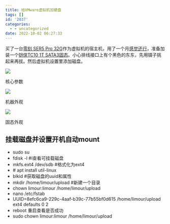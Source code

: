 ```yaml
---
title: 给VMware虚拟机加硬盘
tags: []
id: '2037'
categories:
  - - uncategorized
date: 2022-10-02 06:27:33
---
```


买了一台[零刻 SER5 Pro 32G](https://zhongce.sina.com.cn/article/view/146429/)作为虚拟机的宿主机，用了一个月[感觉还行](https://tz.limour.eu.org/)，准备加装一个[铠侠TC10 1T SATA3固态](https://item.jd.com/100007080971.html)。小心排线接口上有个黑色的东东，先用镊子挑起来再拔。然后虚拟机设置里添加磁盘。

![](https://img-cdn.limour.top/2022/10/02/633912609a4e0.png)

核心参数

![](https://img-cdn.limour.top/2022/10/02/633912aeb6600.jpg)

机器外观

![](https://img-cdn.limour.top/2022/10/02/63391364f3844.jpg)

固态外观

## 挂载磁盘并设置开机自动mount

*   sudo su
*   fdisk -l #i查看可挂载磁盘
*   mkfs.ext4 /dev/sdb #格式化为ext4
*   \# apt install util-linux
*   blkid #获取磁盘的uuid和属性
*   mkdir /home/limour/upload #新建一个目录
*   chown limour:limour /home/limour/upload
*   nano /etc/fstab
*   UUID=8efc6ca9-229c-4aaf-b39c-77b55bf0d615 /home/limour/upload ext4 defaults 0 2
*   reboot 重启查看是否成功
*   sudo chown limour:limour /home/limour/upload